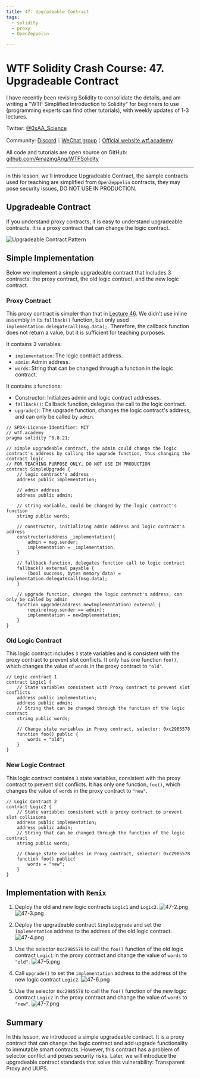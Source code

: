 ```yaml
---
title: 47. Upgradeable Contract
tags:
  - solidity
  - proxy
  - OpenZeppelin

---
```


# WTF Solidity Crash Course: 47. Upgradeable Contract

I have recently been revising Solidity to consolidate the details, and am writing a "WTF Simplified Introduction to Solidity" for beginners to use (programming experts can find other tutorials), with weekly updates of 1-3 lectures.

Twitter: [@0xAA_Science](https://twitter.com/0xAA_Science)

Community: [Discord](https://discord.gg/5akcruXrsk)｜[WeChat group](https://docs.google.com/forms/d/e/1FAIpQLSe4KGT8Sh6sJ7hedQRuIYirOoZK_85miz3dw7vA1-YjodgJ-A/viewform?usp=sf_link)｜[Official website wtf.academy](https://wtf.academy)

All code and tutorials are open source on GitHub: [github.com/AmazingAng/WTFSolidity](https://github.com/AmazingAng/WTFSolidity)

-----

in this lesson, we'll introduce Upgradeable Contract, the sample contracts used for teaching are simplified from `OpenZeppelin` contracts, they may pose security issues, DO NOT USE IN PRODUCTION.

## Upgradeable Contract

If you understand proxy contracts, it is easy to understand upgradeable contracts. It is a proxy contract that can change the logic contract.

![Upgradeable Contract Pattern](./img/47-1.png)

## Simple Implementation

Below we implement a simple upgradeable contract that includes 3 contracts: the proxy contract, the old logic contract, and the new logic contract.

### Proxy Contract

This proxy contract is simpler than that in [Lecture 46](https://github.com/AmazingAng/WTFSolidity/blob/main/Languages/en/46_ProxyContract_en/readme.md). We didn't use inline assembly in its `fallback()` function, but only used `implementation.delegatecall(msg.data);`. Therefore, the callback function does not return a value, but it is sufficient for teaching purposes.

It contains 3 variables:
- `implementation`: The logic contract address.
- `admin`: Admin address.
- `words`: String that can be changed through a function in the logic contract.

It contains `3` functions:

- Constructor: Initializes admin and logic contract addresses.
- `fallback()`: Callback function, delegates the call to the logic contract.
- `upgrade()`: The upgrade function, changes the logic contract's address, and can only be called by `admin`.

```solidity
// SPDX-License-Identifier: MIT
// wtf.academy
pragma solidity ^0.8.21;

// simple upgradeable contract, the admin could change the logic contract's address by calling the upgrade function, thus changing the contract logic
// FOR TEACHING PURPOSE ONLY, DO NOT USE IN PRODUCTION
contract SimpleUpgrade {
    // logic contract's address
    address public implementation; 

    // admin address
    address public admin;

    // string variable, could be changed by the logic contract's function
    string public words; 

    // constructor, initializing admin address and logic contract's address
    constructor(address _implementation){
        admin = msg.sender;
        implementation = _implementation;
    }

    // fallback function, delegates function call to logic contract
    fallback() external payable {
        (bool success, bytes memory data) = implementation.delegatecall(msg.data);
    }

    // upgrade function, changes the logic contract's address, can only be called by admin
    function upgrade(address newImplementation) external {
        require(msg.sender == admin);
        implementation = newImplementation;
    }
}
```

### Old Logic Contract

This logic contract includes `3` state variables and is consistent with the proxy contract to prevent slot conflicts. It only has one function `foo()`, which changes the value of `words` in the proxy contract to `"old"`.

```solidity
// Logic contract 1
contract Logic1 {
    // State variables consistent with Proxy contract to prevent slot conflicts
    address public implementation; 
    address public admin;
    // String that can be changed through the function of the logic contract  
    string public words; 

    // Change state variables in Proxy contract, selector: 0xc2985578
    function foo() public {
        words = "old";
    }
}
```

### New Logic Contract

This logic contract contains `3` state variables, consistent with the proxy contract to prevent slot conflicts. It has only one function, `foo()`, which changes the value of `words` in the proxy contract to `"new"`.

```solidity
// Logic Contract 2
contract Logic2 {
    // State variables consistent with a proxy contract to prevent slot collisions
    address public implementation; 
    address public admin;
    // String that can be changed through the function of the logic contract  
    string public words; 

    // Change state variables in Proxy contract, selector: 0xc2985578
    function foo() public{
        words = "new";
    }
}
```

## Implementation with `Remix`

1. Deploy the old and new logic contracts `Logic1` and `Logic2`.
![47-2.png](./img/47-2.png)
![47-3.png](./img/47-3.png)

2. Deploy the upgradeable contract `SimpleUpgrade` and set the `implementation` address to the address of the old logic contract.
![47-4.png](./img/47-4.png)

3. Use the selector `0xc2985578` to call the `foo()` function of the old logic contract `Logic1` in the proxy contract and change the value of `words` to `"old"`.
![47-5.png](./img/47-5.png)

4. Call `upgrade()` to set the `implementation` address to the address of the new logic contract `Logic2`.
![47-6.png](./img/47-6.png)

5. Use the selector `0xc2985578` to call the `foo()` function of the new logic contract `Logic2` in the proxy contract and change the value of `words` to `"new"`.
![47-7.png](./img/47-7.png)

## Summary

In this lesson, we introduced a simple upgradeable contract. It is a proxy contract that can change the logic contract and add upgrade functionality to immutable smart contracts. However, this contract has a problem of selector conflict and poses security risks. Later, we will introduce the upgradeable contract standards that solve this vulnerability: Transparent Proxy and UUPS.
